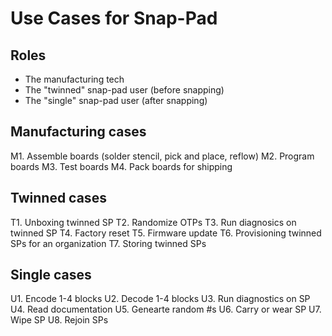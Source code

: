 # Use Cases for Snap-Pad

## Roles
* The manufacturing tech
* The "twinned" snap-pad user (before snapping)
* The "single" snap-pad user (after snapping)

## Manufacturing cases
M1. Assemble boards (solder stencil, pick and place, reflow)
M2. Program boards
M3. Test boards
M4. Pack boards for shipping

## Twinned cases
T1. Unboxing twinned SP
T2. Randomize OTPs
T3. Run diagnosics on twinned SP
T4. Factory reset
T5. Firmware update
T6. Provisioning twinned SPs for an organization
T7. Storing twinned SPs

## Single cases
U1. Encode 1-4 blocks
U2. Decode 1-4 blocks
U3. Run diagnostics on SP
U4. Read documentation
U5. Genearte random #s
U6. Carry or wear SP
U7. Wipe SP
U8. Rejoin SPs
